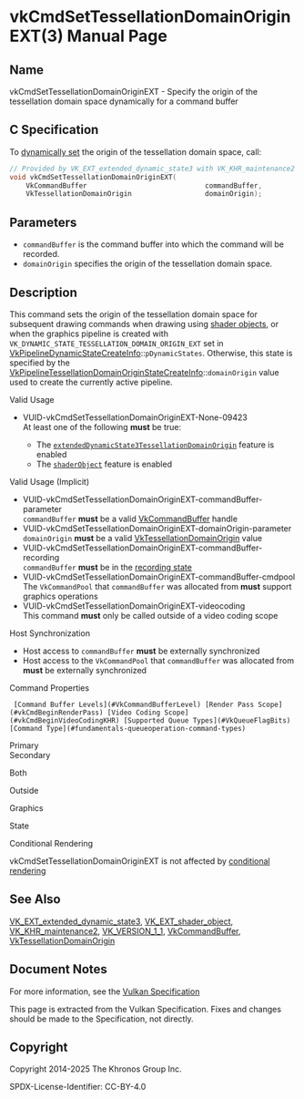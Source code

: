 # vkCmdSetTessellationDomainOriginEXT(3) Manual Page

## Name

vkCmdSetTessellationDomainOriginEXT - Specify the origin of the tessellation domain space dynamically for a command buffer



## [](#_c_specification)C Specification

To [dynamically set](https://registry.khronos.org/vulkan/specs/latest/html/vkspec.html#pipelines-dynamic-state) the origin of the tessellation domain space, call:

```c++
// Provided by VK_EXT_extended_dynamic_state3 with VK_KHR_maintenance2 or VK_VERSION_1_1, VK_EXT_shader_object
void vkCmdSetTessellationDomainOriginEXT(
    VkCommandBuffer                             commandBuffer,
    VkTessellationDomainOrigin                  domainOrigin);
```

## [](#_parameters)Parameters

- `commandBuffer` is the command buffer into which the command will be recorded.
- `domainOrigin` specifies the origin of the tessellation domain space.

## [](#_description)Description

This command sets the origin of the tessellation domain space for subsequent drawing commands when drawing using [shader objects](https://registry.khronos.org/vulkan/specs/latest/html/vkspec.html#shaders-objects), or when the graphics pipeline is created with `VK_DYNAMIC_STATE_TESSELLATION_DOMAIN_ORIGIN_EXT` set in [VkPipelineDynamicStateCreateInfo](https://registry.khronos.org/vulkan/specs/latest/man/html/VkPipelineDynamicStateCreateInfo.html)::`pDynamicStates`. Otherwise, this state is specified by the [VkPipelineTessellationDomainOriginStateCreateInfo](https://registry.khronos.org/vulkan/specs/latest/man/html/VkPipelineTessellationDomainOriginStateCreateInfo.html)::`domainOrigin` value used to create the currently active pipeline.

Valid Usage

- [](#VUID-vkCmdSetTessellationDomainOriginEXT-None-09423)VUID-vkCmdSetTessellationDomainOriginEXT-None-09423  
  At least one of the following **must** be true:
  
  - The [`extendedDynamicState3TessellationDomainOrigin`](#features-extendedDynamicState3TessellationDomainOrigin) feature is enabled
  - The [`shaderObject`](#features-shaderObject) feature is enabled

Valid Usage (Implicit)

- [](#VUID-vkCmdSetTessellationDomainOriginEXT-commandBuffer-parameter)VUID-vkCmdSetTessellationDomainOriginEXT-commandBuffer-parameter  
  `commandBuffer` **must** be a valid [VkCommandBuffer](https://registry.khronos.org/vulkan/specs/latest/man/html/VkCommandBuffer.html) handle
- [](#VUID-vkCmdSetTessellationDomainOriginEXT-domainOrigin-parameter)VUID-vkCmdSetTessellationDomainOriginEXT-domainOrigin-parameter  
  `domainOrigin` **must** be a valid [VkTessellationDomainOrigin](https://registry.khronos.org/vulkan/specs/latest/man/html/VkTessellationDomainOrigin.html) value
- [](#VUID-vkCmdSetTessellationDomainOriginEXT-commandBuffer-recording)VUID-vkCmdSetTessellationDomainOriginEXT-commandBuffer-recording  
  `commandBuffer` **must** be in the [recording state](#commandbuffers-lifecycle)
- [](#VUID-vkCmdSetTessellationDomainOriginEXT-commandBuffer-cmdpool)VUID-vkCmdSetTessellationDomainOriginEXT-commandBuffer-cmdpool  
  The `VkCommandPool` that `commandBuffer` was allocated from **must** support graphics operations
- [](#VUID-vkCmdSetTessellationDomainOriginEXT-videocoding)VUID-vkCmdSetTessellationDomainOriginEXT-videocoding  
  This command **must** only be called outside of a video coding scope

Host Synchronization

- Host access to `commandBuffer` **must** be externally synchronized
- Host access to the `VkCommandPool` that `commandBuffer` was allocated from **must** be externally synchronized

Command Properties

     [Command Buffer Levels](#VkCommandBufferLevel) [Render Pass Scope](#vkCmdBeginRenderPass) [Video Coding Scope](#vkCmdBeginVideoCodingKHR) [Supported Queue Types](#VkQueueFlagBits) [Command Type](#fundamentals-queueoperation-command-types)

Primary  
Secondary

Both

Outside

Graphics

State

Conditional Rendering

vkCmdSetTessellationDomainOriginEXT is not affected by [conditional rendering](#drawing-conditional-rendering)

## [](#_see_also)See Also

[VK\_EXT\_extended\_dynamic\_state3](https://registry.khronos.org/vulkan/specs/latest/man/html/VK_EXT_extended_dynamic_state3.html), [VK\_EXT\_shader\_object](https://registry.khronos.org/vulkan/specs/latest/man/html/VK_EXT_shader_object.html), [VK\_KHR\_maintenance2](https://registry.khronos.org/vulkan/specs/latest/man/html/VK_KHR_maintenance2.html), [VK\_VERSION\_1\_1](https://registry.khronos.org/vulkan/specs/latest/man/html/VK_VERSION_1_1.html), [VkCommandBuffer](https://registry.khronos.org/vulkan/specs/latest/man/html/VkCommandBuffer.html), [VkTessellationDomainOrigin](https://registry.khronos.org/vulkan/specs/latest/man/html/VkTessellationDomainOrigin.html)

## [](#_document_notes)Document Notes

For more information, see the [Vulkan Specification](https://registry.khronos.org/vulkan/specs/latest/html/vkspec.html#vkCmdSetTessellationDomainOriginEXT)

This page is extracted from the Vulkan Specification. Fixes and changes should be made to the Specification, not directly.

## [](#_copyright)Copyright

Copyright 2014-2025 The Khronos Group Inc.

SPDX-License-Identifier: CC-BY-4.0